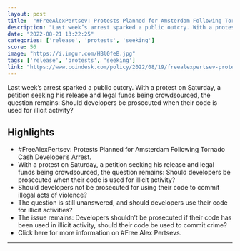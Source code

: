 ```yaml
---
layout: post
title:  "#FreeAlexPertsev: Protests Planned for Amsterdam Following Tornado Cash Developer’s Arrest"
description: "Last week’s arrest sparked a public outcry. With a protest on Saturday, a petition seeking his release and legal funds being crowdsourced, the question remains: Should developers be prosecuted when their code is used for illicit activity?"
date: "2022-08-21 13:22:25"
categories: ['release', 'protests', 'seeking']
score: 56
image: "https://i.imgur.com/HBl0feB.jpg"
tags: ['release', 'protests', 'seeking']
link: "https://www.coindesk.com/policy/2022/08/19/freealexpertsev-protests-planned-for-amsterdam-following-tornado-cash-developers-arrest/?outputType=amp"
---
```


Last week’s arrest sparked a public outcry. With a protest on Saturday, a petition seeking his release and legal funds being crowdsourced, the question remains: Should developers be prosecuted when their code is used for illicit activity?

## Highlights

- #FreeAlexPertsev: Protests Planned for Amsterdam Following Tornado Cash Developer’s Arrest.
- With a protest on Saturday, a petition seeking his release and legal funds being crowdsourced, the question remains: Should developers be prosecuted when their code is used for illicit activity?
- Should developers not be prosecuted for using their code to commit illegal acts of violence?
- The question is still unanswered, and should developers use their code for illicit activities?
- The issue remains: Developers shouldn’t be prosecuted if their code has been used in illicit activity, should their code be used to commit crime?
- Click here for more information on #Free Alex Pertsevs.

---
